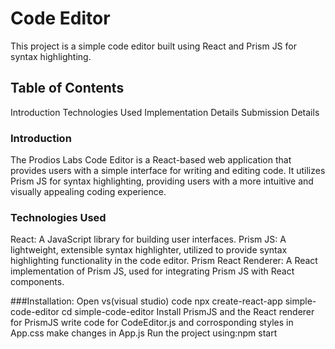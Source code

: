 # Code Editor

This project is a simple code editor built using React and Prism JS for syntax highlighting.

## Table of Contents
Introduction
Technologies Used
Implementation Details
Submission Details

### Introduction
The Prodios Labs Code Editor is a React-based web application that provides users with a simple interface for writing and editing code. It utilizes Prism JS for syntax highlighting, providing users with a more intuitive and visually appealing coding experience.

### Technologies Used
React: A JavaScript library for building user interfaces.
Prism JS: A lightweight, extensible syntax highlighter, utilized to provide syntax highlighting functionality in the code editor.
Prism React Renderer: A React implementation of Prism JS, used for integrating Prism JS with React components.

###Installation:
Open vs(visual studio) code 
npx create-react-app simple-code-editor
cd simple-code-editor
Install PrismJS and the React renderer for PrismJS
write code for CodeEditor.js and corrosponding styles in App.css
make changes in App.js
Run the project using:npm start
